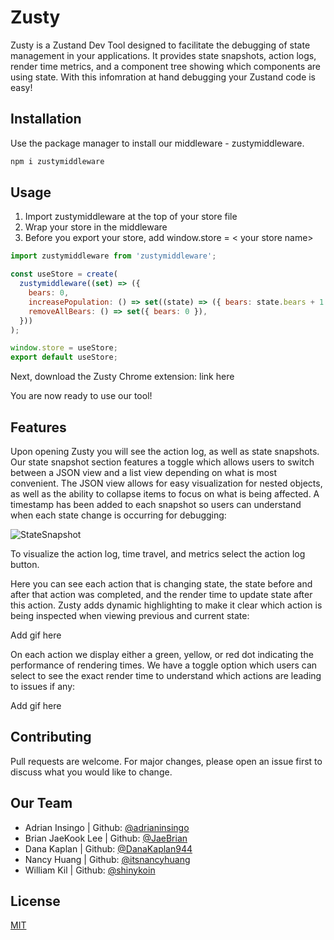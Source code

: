 # Zusty

Zusty is a Zustand Dev Tool designed to facilitate the debugging of state management in your applications. It provides state snapshots, action logs, render time metrics, and a component tree showing which components are using state. With this infomration at hand debugging your Zustand code is easy!

## Installation

Use the package manager to install our middleware - zustymiddleware.

```bash
npm i zustymiddleware
```

## Usage

1. Import zustymiddleware at the top of your store file
2. Wrap your store in the middleware
3. Before you export your store, add window.store = < your store name>

```javascript
import zustymiddleware from 'zustymiddleware';

const useStore = create(
  zustymiddleware((set) => ({
    bears: 0,
    increasePopulation: () => set((state) => ({ bears: state.bears + 1 })),
    removeAllBears: () => set({ bears: 0 }),
  }))
);

window.store = useStore;
export default useStore;
```

Next, download the Zusty Chrome extension: link here

You are now ready to use our tool!

## Features

Upon opening Zusty you will see the action log, as well as state snapshots. Our state snapshot section features a toggle which allows users to switch between a JSON view and a list view depending on what is most convenient. The JSON view allows for easy visualization for nested objects, as well as the ability to collapse items to focus on what is being affected. A timestamp has been added to each snapshot so users can understand when each state change is occurring for debugging:

![StateSnapshot](https://github.com/oslabs-beta/Zusty/assets/44410674/80ba2453-6f92-4ba4-b6d2-4b24d0134973)


To visualize the action log, time travel, and metrics select the action log button.

Here you can see each action that is changing state, the state before and after that action was completed, and the render time to update state after this action. Zusty adds dynamic highlighting to make it clear which action is being inspected when viewing previous and current state:

Add gif here

On each action we display either a green, yellow, or red dot indicating the performance of rendering times. We have a toggle option which users can select to see the exact render time to understand which actions are leading to issues if any:

Add gif here

## Contributing

Pull requests are welcome. For major changes, please open an issue first
to discuss what you would like to change.

## Our Team

- Adrian Insingo | Github: [@adrianinsingo](https://github.com/adrianinsingo)
- Brian JaeKook Lee | Github: [@JaeBrian](https://github.com/JaeBrian)
- Dana Kaplan | Github: [@DanaKaplan944](https://github.com/DanaKaplan944)
- Nancy Huang | Github: [@itsnancyhuang](https://github.com/itsnancyhuang)
- William Kil | Github: [@shinykoin](https://github.com/shinykoin)

## License

[MIT](https://choosealicense.com/licenses/mit/)
